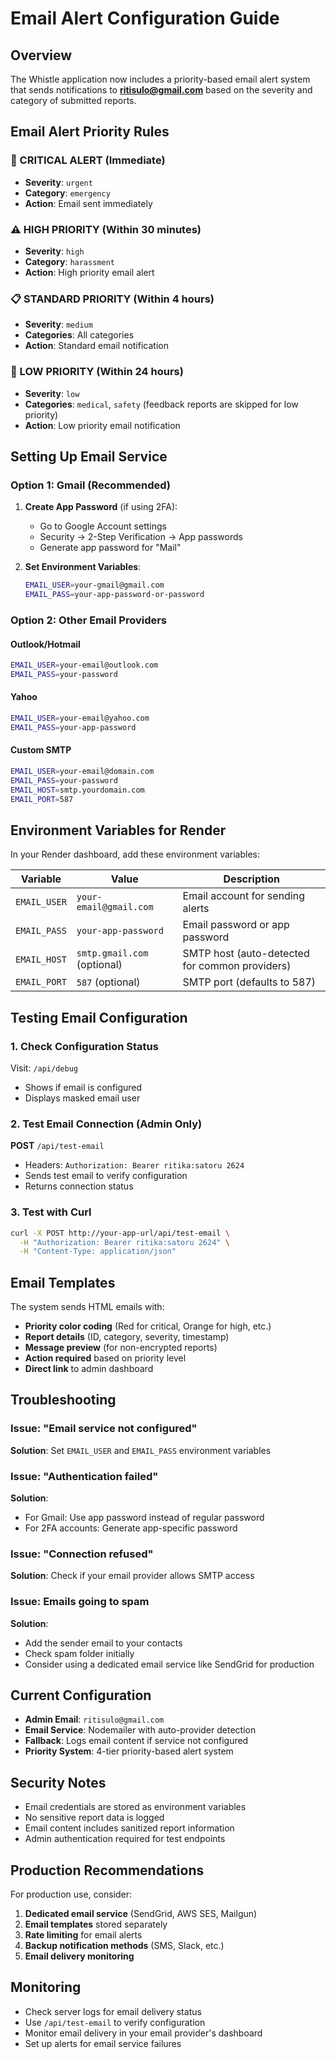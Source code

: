 # Email Alert Configuration Guide

## Overview

The Whistle application now includes a priority-based email alert system that sends notifications to **ritisulo@gmail.com** based on the severity and category of submitted reports.

## Email Alert Priority Rules

### 🚨 CRITICAL ALERT (Immediate)
- **Severity**: `urgent`
- **Category**: `emergency`
- **Action**: Email sent immediately

### ⚠️ HIGH PRIORITY (Within 30 minutes)
- **Severity**: `high`
- **Category**: `harassment`
- **Action**: High priority email alert

### 📋 STANDARD PRIORITY (Within 4 hours)
- **Severity**: `medium`
- **Categories**: All categories
- **Action**: Standard email notification

### 📝 LOW PRIORITY (Within 24 hours)
- **Severity**: `low`
- **Categories**: `medical`, `safety` (feedback reports are skipped for low priority)
- **Action**: Low priority email notification

## Setting Up Email Service

### Option 1: Gmail (Recommended)

1. **Create App Password** (if using 2FA):
   - Go to Google Account settings
   - Security → 2-Step Verification → App passwords
   - Generate app password for "Mail"

2. **Set Environment Variables**:
   ```bash
   EMAIL_USER=your-gmail@gmail.com
   EMAIL_PASS=your-app-password-or-password
   ```

### Option 2: Other Email Providers

#### Outlook/Hotmail
```bash
EMAIL_USER=your-email@outlook.com
EMAIL_PASS=your-password
```

#### Yahoo
```bash
EMAIL_USER=your-email@yahoo.com
EMAIL_PASS=your-app-password
```

#### Custom SMTP
```bash
EMAIL_USER=your-email@domain.com
EMAIL_PASS=your-password
EMAIL_HOST=smtp.yourdomain.com
EMAIL_PORT=587
```

## Environment Variables for Render

In your Render dashboard, add these environment variables:

| Variable | Value | Description |
|----------|-------|-------------|
| `EMAIL_USER` | `your-email@gmail.com` | Email account for sending alerts |
| `EMAIL_PASS` | `your-app-password` | Email password or app password |
| `EMAIL_HOST` | `smtp.gmail.com` (optional) | SMTP host (auto-detected for common providers) |
| `EMAIL_PORT` | `587` (optional) | SMTP port (defaults to 587) |

## Testing Email Configuration

### 1. Check Configuration Status
Visit: `/api/debug`
- Shows if email is configured
- Displays masked email user

### 2. Test Email Connection (Admin Only)
**POST** `/api/test-email`
- Headers: `Authorization: Bearer ritika:satoru 2624`
- Sends test email to verify configuration
- Returns connection status

### 3. Test with Curl
```bash
curl -X POST http://your-app-url/api/test-email \
  -H "Authorization: Bearer ritika:satoru 2624" \
  -H "Content-Type: application/json"
```

## Email Templates

The system sends HTML emails with:
- **Priority color coding** (Red for critical, Orange for high, etc.)
- **Report details** (ID, category, severity, timestamp)
- **Message preview** (for non-encrypted reports)
- **Action required** based on priority level
- **Direct link** to admin dashboard

## Troubleshooting

### Issue: "Email service not configured"
**Solution**: Set `EMAIL_USER` and `EMAIL_PASS` environment variables

### Issue: "Authentication failed"
**Solution**: 
- For Gmail: Use app password instead of regular password
- For 2FA accounts: Generate app-specific password

### Issue: "Connection refused"
**Solution**: Check if your email provider allows SMTP access

### Issue: Emails going to spam
**Solution**: 
- Add the sender email to your contacts
- Check spam folder initially
- Consider using a dedicated email service like SendGrid for production

## Current Configuration

- **Admin Email**: `ritisulo@gmail.com`
- **Email Service**: Nodemailer with auto-provider detection
- **Fallback**: Logs email content if service not configured
- **Priority System**: 4-tier priority-based alert system

## Security Notes

- Email credentials are stored as environment variables
- No sensitive report data is logged
- Email content includes sanitized report information
- Admin authentication required for test endpoints

## Production Recommendations

For production use, consider:
1. **Dedicated email service** (SendGrid, AWS SES, Mailgun)
2. **Email templates** stored separately
3. **Rate limiting** for email alerts
4. **Backup notification methods** (SMS, Slack, etc.)
5. **Email delivery monitoring**

## Monitoring

- Check server logs for email delivery status
- Use `/api/test-email` to verify configuration
- Monitor email delivery in your email provider's dashboard
- Set up alerts for email service failures
